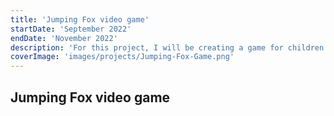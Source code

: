 ```yaml
---
title: 'Jumping Fox video game'
startDate: 'September 2022'
endDate: 'November 2022'
description: 'For this project, I will be creating a game for children with disabilities. This means that the game has to be easy to play and very accessible.'
coverImage: 'images/projects/Jumping-Fox-Game.png'
---
```


## Jumping Fox video game

